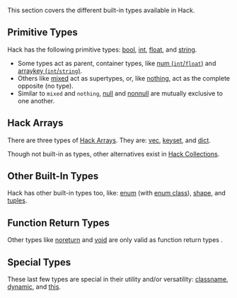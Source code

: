 This section covers the different built-in types available in Hack.

## Primitive Types
Hack has the following primitive types: 
[bool](/hack/built-in-types/bool), 
[int](/hack/built-in-types/int), 
[float](/hack/built-in-types/float), and 
[string](/hack/built-in-types/string).

* Some types act as parent, container types, like [num (`int`/`float`)](/hack/built-in-types/num) and [arraykey (`int`/`string`)](/hack/built-in-types/arraykey).
* Others like [mixed](/hack/built-in-types/mixed) act as supertypes, or, like [nothing](/hack/built-in-types/nothing), act as the complete opposite (no type).
* Similar to `mixed` and `nothing`, [null](/hack/built-in-types/null) and [nonnull](/hack/built-in-types/nonnull) are mutually exclusive to one another.

## Hack Arrays
There are three types of [Hack Arrays](/hack/arrays-and-collections/introduction). They are:
[vec](/hack/arrays-and-collections/hack-arrays#vec),
[keyset](/hack/arrays-and-collections/hack-arrays#keyset), and 
[dict](/hack/arrays-and-collections/hack-arrays#dict).

Though not built-in as types, other alternatives exist in [Hack Collections](/hack/arrays-and-collections/collections).

## Other Built-In Types
Hack has other built-in types too, like:
[enum](/hack/built-in-types/enum) (with [enum class](/hack/built-in-types/enum-class)),
[shape](/hack/built-in-types/shapes), and 
[tuples](/hack/built-in-types/tuples).

## Function Return Types
Other types like [noreturn](/hack/built-in-types/noreturn) and [void](/hack/built-in-types/void) are only valid as function return types .

## Special Types
These last few types are special in their utility and/or versatility: 
[classname](/hack/built-in-types/classname), 
[dynamic](/hack/built-in-types/dynamic), and
[this](/hack/built-in-types/this).